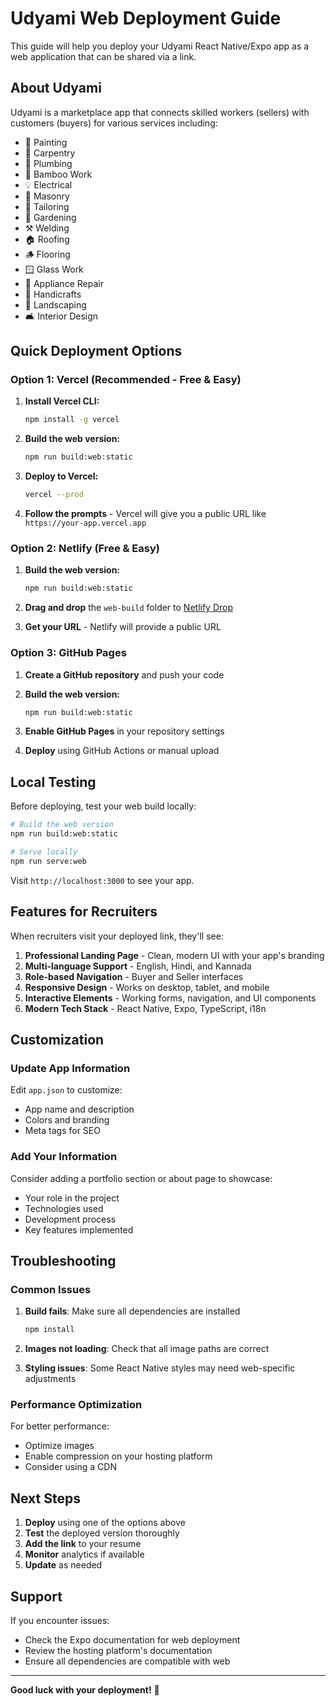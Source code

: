# Udyami Web Deployment Guide

This guide will help you deploy your Udyami React Native/Expo app as a web application that can be shared via a link.

## About Udyami

Udyami is a marketplace app that connects skilled workers (sellers) with customers (buyers) for various services including:
- 🎨 Painting
- 🔨 Carpentry  
- 🚿 Plumbing
- 🧺 Bamboo Work
- 💡 Electrical
- 🧱 Masonry
- 🧵 Tailoring
- 🌿 Gardening
- ⚒️ Welding
- 🏠 Roofing
- 🪵 Flooring
- 🪟 Glass Work
- 🔧 Appliance Repair
- 🧶 Handicrafts
- 🌳 Landscaping
- 🛋️ Interior Design

## Quick Deployment Options

### Option 1: Vercel (Recommended - Free & Easy)

1. **Install Vercel CLI:**
   ```bash
   npm install -g vercel
   ```

2. **Build the web version:**
   ```bash
   npm run build:web:static
   ```

3. **Deploy to Vercel:**
   ```bash
   vercel --prod
   ```

4. **Follow the prompts** - Vercel will give you a public URL like `https://your-app.vercel.app`

### Option 2: Netlify (Free & Easy)

1. **Build the web version:**
   ```bash
   npm run build:web:static
   ```

2. **Drag and drop** the `web-build` folder to [Netlify Drop](https://app.netlify.com/drop)

3. **Get your URL** - Netlify will provide a public URL

### Option 3: GitHub Pages

1. **Create a GitHub repository** and push your code

2. **Build the web version:**
   ```bash
   npm run build:web:static
   ```

3. **Enable GitHub Pages** in your repository settings

4. **Deploy** using GitHub Actions or manual upload

## Local Testing

Before deploying, test your web build locally:

```bash
# Build the web version
npm run build:web:static

# Serve locally
npm run serve:web
```

Visit `http://localhost:3000` to see your app.

## Features for Recruiters

When recruiters visit your deployed link, they'll see:

1. **Professional Landing Page** - Clean, modern UI with your app's branding
2. **Multi-language Support** - English, Hindi, and Kannada
3. **Role-based Navigation** - Buyer and Seller interfaces
4. **Responsive Design** - Works on desktop, tablet, and mobile
5. **Interactive Elements** - Working forms, navigation, and UI components
6. **Modern Tech Stack** - React Native, Expo, TypeScript, i18n

## Customization

### Update App Information

Edit `app.json` to customize:
- App name and description
- Colors and branding
- Meta tags for SEO

### Add Your Information

Consider adding a portfolio section or about page to showcase:
- Your role in the project
- Technologies used
- Development process
- Key features implemented

## Troubleshooting

### Common Issues

1. **Build fails**: Make sure all dependencies are installed
   ```bash
   npm install
   ```

2. **Images not loading**: Check that all image paths are correct

3. **Styling issues**: Some React Native styles may need web-specific adjustments

### Performance Optimization

For better performance:
- Optimize images
- Enable compression on your hosting platform
- Consider using a CDN

## Next Steps

1. **Deploy** using one of the options above
2. **Test** the deployed version thoroughly
3. **Add the link** to your resume
4. **Monitor** analytics if available
5. **Update** as needed

## Support

If you encounter issues:
- Check the Expo documentation for web deployment
- Review the hosting platform's documentation
- Ensure all dependencies are compatible with web

---

**Good luck with your deployment!** 🚀
